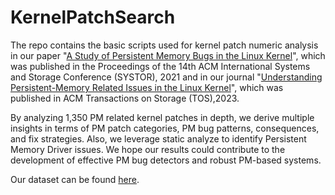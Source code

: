 # KernelPatchSearch
The repo contains the basic scripts used for kernel patch numeric analysis in our paper "[A Study of Persistent Memory Bugs in the Linux Kernel](https://dl.acm.org/doi/pdf/10.1145/3456727.3463783)", which was published in the Proceedings of the 14th ACM International Systems and Storage Conference (SYSTOR), 2021 and in our journal "[Understanding Persistent-Memory Related Issues in the Linux Kernel](https://arxiv.org/abs/2307.04095)", which was published in ACM Transactions on Storage (TOS),2023.

By analyzing 1,350 PM related kernel patches in depth, we derive multiple insights in terms of PM patch categories, PM bug patterns, consequences, and fix strategies. Also, we leverage static analyze to identify Persistent Memory Driver issues. We hope our results could contribute to the development of effective PM bug detectors and robust PM-based systems.

Our dataset can be found [here](https://github.com/data-storage-lab/BugBench).

